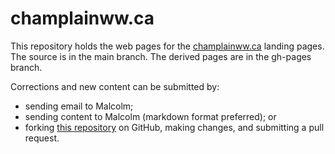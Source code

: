 # champlainww.ca

This repository holds the web pages for the [champlainww.ca](champlainww,ca) landing pages.
The source is in the main branch.
The derived pages are in the gh-pages branch.

Corrections and new content can be submitted by:

* sending email to Malcolm;
* sending content to Malcolm (markdown format preferred); or
* forking [this repository](https://github.com/cslmath/champlainww.ca) on GitHub, making changes, and submitting a pull request.
